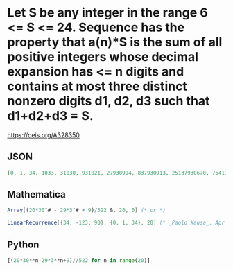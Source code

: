 # Let S be any integer in the range 6 <\= S <\= 24\. Sequence has the property that a\(n\)\*S is the sum of all positive integers whose decimal expansion has <\= n digits and contains at most three distinct nonzero digits d1, d2, d3 such that d1\+d2\+d3 \= S\.
https://oeis.org/A328350
## JSON
```JSON
[0, 1, 34, 1033, 31030, 931021, 27930994, 837930913, 25137930670, 754137929941, 22624137927754, 678724137921193, 20361724137901510, 610851724137842461, 18325551724137665314, 549766551724137133873, 16492996551724135539550, 494789896551724130756581, 14843696896551724116407674, 445310906896551724073360953]
```
## Mathematica
```Mathematica
Array[(20*30^# - 29*3^# + 9)/522 &, 20, 0] (* or *)
```
```Mathematica
LinearRecurrence[{34, -123, 90}, {0, 1, 34}, 20] (* _Paolo Xausa_, Apr 29 2024 *)
```
## Python
```Python
[(20*30**n-29*3**n+9)//522 for n in range(20)]
```
